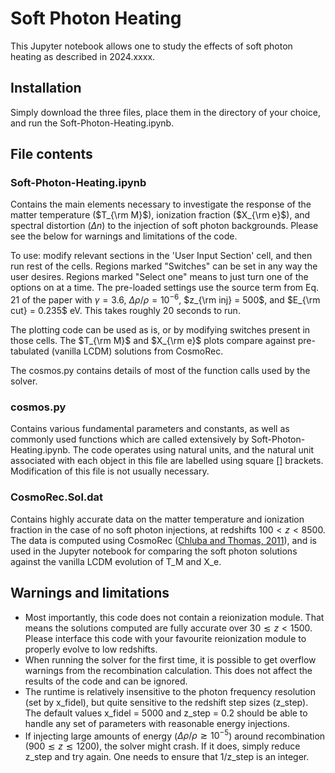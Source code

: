 # Soft Photon Heating
This Jupyter notebook allows one to study the effects of soft photon heating as described in 2024.xxxx.

## Installation
Simply download the three files, place them in the directory of your choice, and run the Soft-Photon-Heating.ipynb. 

## File contents

### Soft-Photon-Heating.ipynb
Contains the main elements necessary to investigate the response of the matter temperature ($T_{\rm M}$), ionization fraction ($X_{\rm e}$), and spectral distortion ($\Delta n$) to the injection of soft photon backgrounds. Please see the below for warnings and limitations of the code.

To use: modify relevant sections in the 'User Input Section' cell, and then run rest of the cells. Regions marked "Switches" can be set in any way the user desires. Regions marked "Select one" means to just turn one of the options on at a time. The pre-loaded settings use the source term from Eq. 21 of the paper with $\gamma = 3.6$, $\Delta \rho/\rho = 10^{-6}$, $z_{\rm inj} = 500$, and $E_{\rm cut} = 0.235$ eV. This takes roughly 20 seconds to run.

The plotting code can be used as is, or by modifying switches present in those cells. The $T_{\rm M}$ and $X_{\rm e}$ plots compare against pre-tabulated (vanilla LCDM) solutions from CosmoRec.

The cosmos.py contains details of most of the function calls used by the solver.

### cosmos.py
Contains various fundamental parameters and constants, as well as commonly used functions which are called extensively by Soft-Photon-Heating.ipynb. The code operates using natural units, and the natural unit associated with each object in this file are labelled using square [] brackets. Modification of this file is not usually necessary.

### CosmoRec.Sol.dat
Contains highly accurate data on the matter temperature and ionization fraction in the case of no soft photon injections, at redshifts $100 < z < 8500$. The data is computed using CosmoRec ([Chluba and Thomas, 2011](https://inspirehep.net/literature/873187)), and is used in the Jupyter notebook for comparing the soft photon solutions against the vanilla LCDM evolution of T_M and X_e.

## Warnings and limitations
- Most importantly, this code does not contain a reionization module. That means the solutions computed are fully accurate over $30 \lesssim z < 1500$. Please interface this code with your favourite reionization module to properly evolve to low redshifts.
- When running the solver for the first time, it is possible to get overflow warnings from the recombination calculation. This does not affect the results of the code and can be ignored.
- The runtime is relatively insensitive to the photon frequency resolution (set by x_fidel), but quite sensitive to the redshift step sizes (z_step). The default values x_fidel = 5000 and z_step = 0.2 should be able to handle any set of parameters with reasonable energy injections.
- If injecting large amounts of energy ($\Delta \rho/\rho \gtrsim 10^{-5}$) around recombination ($900 \lesssim z \lesssim 1200$), the solver might crash. If it does, simply reduce z_step and try again. One needs to ensure that 1/z_step is an integer.
